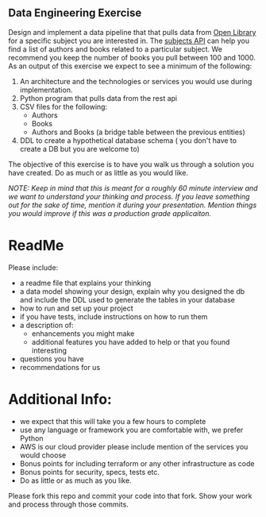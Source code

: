 ## Data Engineering Exercise
Design and implement a data pipeline that that pulls data from [Open Library](https://openlibrary.org/developers/api) for a specific subject you are interested in. The [subjects API](https://openlibrary.org/dev/docs/api/subjects) can help you find a list of authors and books related to a particular subject. We recommend you keep the number of books you pull between 100 and 1000. As an output of this exercise we expect to see a minimum of the following:

1. An architecture and the technologies or services you would use during implementation.
2. Python program that pulls data from the rest api
3. CSV files for the following:
	* Authors
	* Books
	* Authors and Books (a bridge table between the previous entities)
4. DDL to create a hypothetical database schema ( you don't have to create a DB but you are welcome to)

The objective of this exercise is to have you walk us through a solution you have created. Do as much or as little as you would like. 

*NOTE: Keep in mind that this is meant for a roughly 60 minute interview and we want to understand your thinking and process. If you leave something out for the sake of time, mention it during your presentation. Mention things you would improve if this was a production grade applicaiton.*

# ReadMe
Please include:
* a readme file that explains your thinking
* a data model showing your design, explain why you designed the db and include the DDL used to generate the tables in your database
* how to run and set up your project
* if you have tests, include instructions on how to run them
* a description of:
	* enhancements you might make
	* additional features you have added to help or that you found interesting
* questions you have
* recommendations for us


# Additional Info:
* we expect that this will take you a few hours to complete
* use any language or framework you are comfortable with, we prefer Python
* AWS is our cloud provider please include mention of the services you would choose
* Bonus points for including terraform or any other infrastructure as code
* Bonus points for security, specs, tests etc.
* Do as little or as much as you like.

Please fork this repo and commit your code into that fork. Show your work and process through those commits.
